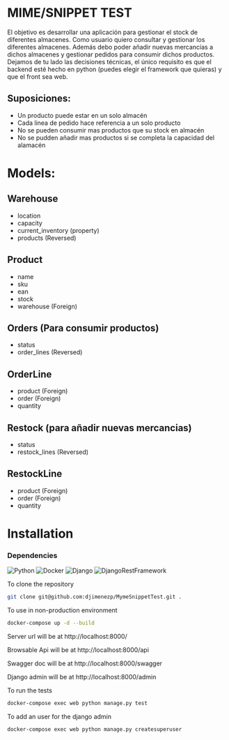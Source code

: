 # MIME/SNIPPET TEST
El objetivo es desarrollar una aplicación para gestionar el stock de diferentes almacenes.
Como usuario quiero consultar y gestionar los diferentes almacenes.
Además debo poder añadir nuevas mercancías a dichos almacenes y gestionar pedidos para consumir dichos productos.
Dejamos de tu lado las decisiones técnicas, el único requisito es que el backend esté hecho en python (puedes elegir el
framework que quieras) y que el front sea web.

## Suposiciones:
* Un producto puede estar en un solo almacén
* Cada linea de pedido hace referencia a un solo producto
* No se pueden consumir mas productos que su stock en almacén
* No se pudden añadir mas productos si se completa la capacidad del alamacén

# Models:
## Warehouse
* location
* capacity
* current_inventory (property)
* products (Reversed)

## Product
* name
* sku
* ean
* stock
* warehouse (Foreign)

## Orders (Para consumir productos)
* status
* order_lines  (Reversed)

## OrderLine
* product (Foreign)
* order (Foreign)
* quantity

## Restock (para añadir nuevas mercancias)
* status
* restock_lines  (Reversed)

## RestockLine
* product (Foreign)
* order (Foreign)
* quantity

# Installation
### Dependencies
![Python](https://img.shields.io/badge/Python-3.9.6-greenyellow)
![Docker](https://img.shields.io/badge/Docker-3.9.2-blue)
![Django](https://img.shields.io/badge/Django-4.1.4-darkgreen)
![DjangoRestFramework](https://img.shields.io/badge/DjangoRestFramwork-3.13.1-darkred)

To clone the repository

```sh
git clone git@github.com:djimenezp/MymeSnippetTest.git .
```

To use in non-production environment

```sh
docker-compose up -d --build
```

Server url will be at http://localhost:8000/

Browsable Api will be at http://localhost:8000/api

Swagger doc will be at http://localhost:8000/swagger

Django admin will be at http://localhost:8000/admin

To run the tests

```sh
docker-compose exec web python manage.py test
```
To add an user for the django admin

```sh
docker-compose exec web python manage.py createsuperuser
```